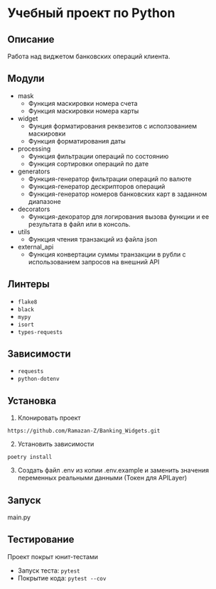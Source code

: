# Учебный проект по Python
## Описание
Работа над виджетом банковских операций клиента.
## Модули
* mask
  + Функция маскировки номера счета
  + Функция маскировки номера карты
* widget
  + Фунция форматирования реквезитов 
    с исползованием маскировки
  + Функция форматирования даты
* processing
  + Функция фильтрации операций по состоянию
  + Функция сортировки операций по дате
* generators
  + Функция-генератор фильтрации операций по валюте
  + Функция-генератор дескрипторов операций
  + Функция-генератор номеров банковских карт в заданном диапазоне
* decorators
  + Функция-декоратор для логирования вызова функции
    и ее результата в файл или в консоль.
* utils
  + Функция чтения транзакций из файла json
* external_api
  + Функция конвертации суммы транзакции в рубли с
    использованием запросов на внешний API
## Линтеры
* `flake8`
* `black`
* `mypy`
* `isort`
* `types-requests`
## Зависимости
* `requests`
* `python-dotenv`
## Установка
1. Клонировать проект
```
https://github.com/Ramazan-Z/Banking_Widgets.git
```
2. Установить зависимости
```
poetry install
```
3. Создать файл .env из копии  .env.example и заменить
    значения переменных реальными данными (Токен для APILayer)
## Запуск
main.py
## Тестирование
Проект покрыт юнит-тестами
* Запуск теста: `pytest`
* Покрытие кода: `pytest --cov`
